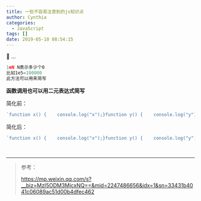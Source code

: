 ```yaml
---
title: 一些不容易注意到的js知识点
author: Cynthia
categories:
  - JavaScript
tags: []
date: 2019-05-10 08:54:15
---
```


🐰
...
<!--more-->

```js
1eN	N表示多少个0
比如1e5=100000
此方法可以用来简写
```



**函数调用也可以用二元表达式简写**

简化前：

```js
`function x() {    console.log("x");}function y() {    console.log("y");}let z = 3;if (z == 3) {    x();} else {    y();}`
```

简化后：

```js
`function x() {    console.log("x");}function y() {    console.log("y");}let z = 3;(z == 3 ? x : y)();`
```





































<br>

---

> 参考：
>
> <https://mp.weixin.qq.com/s?__biz=MzI5ODM3MjcxNQ==&mid=2247486656&idx=1&sn=33431b4041c06089ac51d00b4dfec462>
>
> 